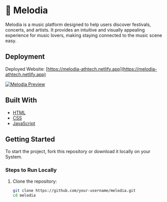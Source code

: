 # 🎵 Melodia  

Melodia is a music platform designed to help users discover festivals, concerts, and artists. It provides an intuitive and visually appealing experience for music lovers, making staying connected to the music scene easy.  

## Deployment  

Deployed Website: [https://melodia-athtech.netlify.app](https://melodia-athtech.netlify.app)  

[![Melodia Preview](./images/melodia.png)](https://melodia-athtech.netlify.app)  

## Built With  

- [HTML](https://developer.mozilla.org/en-US/docs/Web/HTML)  
- [CSS](https://developer.mozilla.org/en-US/docs/Web/CSS)  
- [JavaScript](https://developer.mozilla.org/en-US/docs/Web/JavaScript)  

## Getting Started  

To start the project, fork this repository or download it locally on your System.

### Steps to Run Locally  

1. Clone the repository:  
   ```bash  
   git clone https://github.com/your-username/melodia.git  
   cd melodia  
